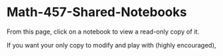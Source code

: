 # Math-457-Shared-Notebooks

From this page, click on a notebook to view a read-only copy of it.

If you want your only copy to modify and play with (highly encouraged), 
